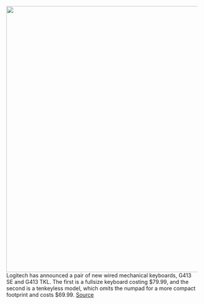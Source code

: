 <img src='https://cdn.vox-cdn.com/thumbor/1lTLM4u6qTfJuvTVOJQbIeXz7fw=/0x0:6657x4438/1200x800/filters:focal(4351x1601:5415x2665)/cdn.vox-cdn.com/uploads/chorus_image/image/70442779/High_Resolution_PNG_G413_TKL_FOB_US.0.jpg' width='700px' /><br/>
Logitech has announced a pair of new wired mechanical keyboards, G413 SE and G413 TKL. The first is a fullsize keyboard costing $79.99, and the second is a tenkeyless model, which omits the numpad for a more compact footprint and costs $69.99.
<a href='https://www.theverge.com/2022/1/28/22906058/logitech-g413-se-tkl-wired-mechanical-keyboards'> Source <a/>